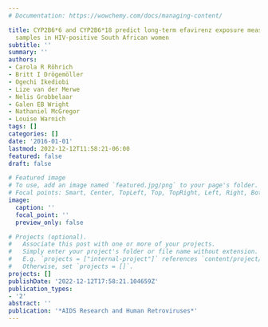 ```yaml
---
# Documentation: https://wowchemy.com/docs/managing-content/

title: CYP2B6*6 and CYP2B6*18 predict long-term efavirenz exposure measured in hair
  samples in HIV-positive South African women
subtitle: ''
summary: ''
authors:
- Carola R Röhrich
- Britt I Drögemöller
- Ogechi Ikediobi
- Lize van der Merwe
- Nelis Grobbelaar
- Galen EB Wright
- Nathaniel McGregor
- Louise Warnich
tags: []
categories: []
date: '2016-01-01'
lastmod: 2022-12-12T11:58:21-06:00
featured: false
draft: false

# Featured image
# To use, add an image named `featured.jpg/png` to your page's folder.
# Focal points: Smart, Center, TopLeft, Top, TopRight, Left, Right, BottomLeft, Bottom, BottomRight.
image:
  caption: ''
  focal_point: ''
  preview_only: false

# Projects (optional).
#   Associate this post with one or more of your projects.
#   Simply enter your project's folder or file name without extension.
#   E.g. `projects = ["internal-project"]` references `content/project/deep-learning/index.md`.
#   Otherwise, set `projects = []`.
projects: []
publishDate: '2022-12-12T17:58:21.104659Z'
publication_types:
- '2'
abstract: ''
publication: '*AIDS Research and Human Retroviruses*'
---
```

